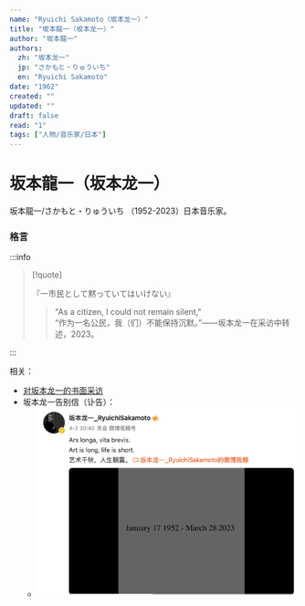 ```yaml
---
name: "Ryuichi Sakamoto（坂本龙一）"
title: "坂本龍一（坂本龙一）"
author: "坂本龍一"
authors:
  zh: "坂本龙一"
  jp: "さかもと・りゅういち"
  en: "Ryuichi Sakamoto"
date: "1962"
created: ""
updated: ""
draft: false
read: "1"
tags: ["人物/音乐家/日本"]
---
```


# 坂本龍一（坂本龙一）

坂本龍一/さかもと・りゅういち （1952-2023）日本音乐家。

### 格言

:::info

> [!quote]
>
> 『一市民として黙っていてはいけない』
>
> > "As a citizen, I could not remain silent,"  
> > “作为一名公民，我（们）不能保持沉默。”——坂本龙一在采访中转述，2023。 

:::

相关：

- [对坂本龙一的书面采访](../post/sakamoto-2023.md)
- 坂本龙一告别信（讣告）：
  - ![Ars longa, vita brevis](../images/ars_longa_vita_brevis.png)
